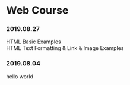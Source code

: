 # Web Course
### 2019.08.27
HTML Basic Examples   
HTML Text Formatting & Link & Image Examples
### 2019.08.04
hello world